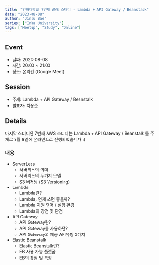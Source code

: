 ```yaml
---
title: "인하대학교 7번째 AWS 스터디 - Lambda + API Gateway / Beanstalk"
date: "2023-08-08"
author: "Jinsu Bae"
series: ["Inha University"]
tags: ["Meetup", "Study", "Online"]
---
```


## Event

- 날짜: 2023-08-08
- 시간: 20:00 ~ 21:00
- 장소: 온라인 (Google Meet)

## Session

- 주제: Lambda + API Gateway / Beanstalk
- 발표자: 차용준

## Details

마지막 스터디인 7번째 AWS 스터디는 Lambda + API Gateway / Beanstalk 를 주제로 8월 8일에 온라인으로 진행되었습니다 :)

### 내용

- ServerLess
  - 서버리스의 의미
  - 서버리스의 두가지 모델
  - S3 버저닝 (S3 Versioning)
- Lambda
  - Lambda란?
  - Lambda, 언제 쓰면 좋을까?
  - Lambda 지원 언어 / 실행 환경
  - Lambda의 장점 및 단점
- API Gateway
  - API Gateway란?
  - API Gateway를 사용하면?
  - API Gateway의 제공 API유형 3가지
- Elastic Beanstalk
  - Elastic Beanstalk란?
  - EB 사용 가능 플랫폼
  - EB의 장점 및 특징
